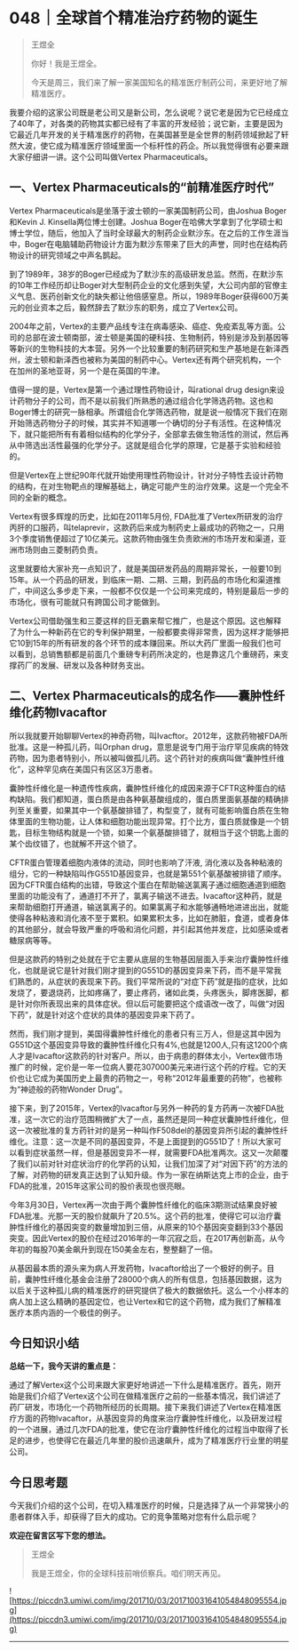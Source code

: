 # 048｜全球首个精准治疗药物的诞生

> 王煜全
> 
> 你好！我是王煜全。
> 
> 今天是周三，我们来了解一家美国知名的精准医疗制药公司，来更好地了解精准医疗。

我要介绍的这家公司既是老公司又是新公司，怎么说呢？说它老是因为它已经成立了40年了，对各类的药物其实都已经有了丰富的开发经验；说它新，主要是因为它最近几年开发的关于精准医疗的药物，在美国甚至是全世界的制药领域掀起了轩然大波，使它成为精准医疗领域里面一个标杆性的药企。所以我觉得很有必要来跟大家仔细讲一讲。这个公司叫做Vertex Pharmaceuticals。

## 一、Vertex Pharmaceuticals的“前精准医疗时代”

Vertex Pharmaceuticals是坐落于波士顿的一家美国制药公司，由Joshua Boger和Kevin J. Kinsella两位博士创建。Joshua Boger在哈佛大学拿到了化学硕士和博士学位，随后，他加入了当时全球最大的制药企业默沙东。在之后的工作生涯当中，Boger在电脑辅助药物设计方面为默沙东带来了巨大的声誉，同时也在结构药物设计的研究领域之中声名鹊起。

到了1989年，38岁的Boger已经成为了默沙东的高级研发总监。然而，在默沙东的10年工作经历却让Boger对大型制药企业的文化感到失望，大公司内部的官僚主义气息、医药创新文化的缺失都让他倍感窒息。所以，1989年Boger获得600万美元的创业资本之后，毅然辞去了默沙东的职务，成立了Vertex公司。

2004年之前，Vertex的主要产品线专注在病毒感染、癌症、免疫紊乱等方面。公司的总部在波士顿南部，波士顿是美国的硬科技、生物制药，特别是涉及到基因等等新兴的生物科技的大本营。另外一个比较重要的制药研究和生产基地是在新泽西州，波士顿和新泽西也被称为美国的制药中心。Vertex还有两个研究机构，一个在加州的圣地亚哥，另一个是在英国的牛津。

值得一提的是，Vertex是第一个通过理性药物设计，叫rational drug design来设计药物分子的公司，而不是以前我们所熟悉的通过组合化学筛选药物。这也和Boger博士的研究一脉相承。所谓组合化学筛选药物，就是说一般情况下我们在刚开始筛选药物分子的时候，其实并不知道哪一个确切的分子有活性。在这种情况下，就只能把所有有着相似结构的化学分子，全部拿去做生物活性的测试，然后再从中筛选出活性最强的化学分子。这就是组合化学的原理，它是基于实验和经验的。

但是Vertex在上世纪90年代就开始使用理性药物设计，针对分子特性去设计药物的结构，在对生物靶点的理解基础上，确定可能产生的治疗效果。这是一个完全不同的全新的概念。

Vertex有很多辉煌的历史，比如在2011年5月份, FDA批准了Vertex所研发的治疗丙肝的口服药，叫telaprevir，这款药后来成为制药史上最成功的药物之一，只用3个季度销售便超过了10亿美元。这款药物由强生负责欧洲的市场开发和渠道，亚洲市场则由三菱制药负责。

这里就要给大家补充一点知识了，就是美国研发药品的周期非常长，一般要10到15年。从一个药品的研发，到临床一期、二期、三期，到药品的市场化和渠道推广，中间这么多步走下来，一般都不仅仅是一个公司来完成的，特别是最后一步的市场化，很有可能就只有跨国公司才能做到。

Vertex公司借助强生和三菱这样的巨无霸来帮它推广，也是这个原因。这也解释了为什么一种新药在它的专利保护期里，一般都要卖得非常贵，因为这样才能够把它10到15年的所有研发的各个环节的成本赚回来。所以大药厂里面一般我们也可以看到，总销售额都是前面几个重磅专利药所决定的，也是靠这几个重磅药，来支撑药厂的发展、研发以及各种财务支出。

## 二、Vertex Pharmaceuticals的成名作——囊肿性纤维化药物Ivacaftor

所以我就要开始聊聊Vertex的神奇药物，叫Ivacftor。2012年，这款药物被FDA所批准。这是一种孤儿药，叫Orphan drug，意思是说专门用于治疗罕见疾病的特效药物，因为患者特别小，所以被叫做孤儿药。这个药针对的疾病叫做“囊肿性纤维化”，这种罕见病在美国只有区区3万患者。

囊肿性纤维化是一种遗传性疾病，囊肿性纤维化的成因来源于CFTR这种蛋白的结构缺陷。我们都知道，蛋白质是由各种氨基酸组成的，蛋白质里面氨基酸的精确排列至关重要，如果其中一个氨基酸排错了，构型变了，就有可能影响蛋白质在生物体里面的生物功能，让人体和细胞功能出现异常。打个比方，蛋白质就像是一个钥匙，目标生物结构就是一个锁，如果一个氨基酸排错了，就相当于这个钥匙上面的某个齿纹错了，也就解不开这个锁了。

CFTR蛋白管理着细胞内液体的流动，同时也影响了汗液, 消化液以及各种粘液的组分，它的一种缺陷叫作G551D基因变异，也就是第551个氨基酸被排错了顺序。因为CFTR蛋白结构的出错，导致这个蛋白在帮助输送氯离子通过细胞通道到细胞里面的功能没有了，通道打不开了，氯离子输送不进去。Ivacaftor这种药，就是来帮助细胞打开通道，输送氯离子的。如果氯离子和水能够通畅地进进出出，就能使得各种粘液和消化液不至于累积。如果累积太多，比如在肺脏，食道，或者身体的其他部分，就会导致严重的呼吸和消化问题，并引起其他并发症，比如感染或者糖尿病等等。

但是这款药的特别之处就在于它主要从底层的生物基因层面入手来治疗囊肿性纤维化，也就是说它是针对我们刚才提到的G551D的基因变异来下药，而不是平常我们熟悉的，从症状的表现来下药。我们平常所说的“对症下药”就是指的症状，比如发烧了，要退烧药，比如疼痛了，要止疼药，诸如此类，头疼医头，脚疼医脚，都是针对你所表现出来的具体症状。但以后可能要把这个成语改一改了，叫做“对因下药”，就是针对这个症状的具体的基因变异来下药了。

然而，我们刚才提到，美国得囊肿性纤维化的患者只有三万人，但是这其中因为G551D这个基因变异导致的囊肿性纤维化只有4%,也就是1200人,只有这1200个病人才是Ivacaftor这款药的针对客户。所以，由于病患的群体太小，Vertex做市场推广的时候，定价是一年一位病人要花307000美元来进行这个药的疗程。它的天价也让它成为美国历史上最贵的药物之一，号称“2012年最重要的药物”，也被称为“神迹般的药物Wonder Drug”。

接下来，到了2015年，Vertex的Ivacaftor与另外一种药的复方药再一次被FDA批准，这一次它的治疗范围稍微扩大了一点，虽然还是同一种症状囊肿性纤维化，但这一次被批准的复方药针对的是另一种叫作F508del的基因变异所引起的囊肿性纤维化。注意：这一次是不同的基因变异，不是上面提到的G551D了！所以大家可以看到症状虽然一样，但是基因变异不一样，就需要FDA批准两次。这又一次颠覆了我们以前对针对症状治疗的化学药的认知，让我们加深了对“对因下药”的方法的了解，对药物的研发真正达到了认知升级。作为一家在纳斯达克上市的企业，由于FDA的批准，2015年这家公司的股价表现也很亮眼。

今年3月30日，Vertex再一次由于两个囊肿性纤维化的临床3期测试结果良好被FDA批准。光那一天的股价就飙升了20.5%。这个药的批准，使得它可以治疗囊肿性纤维化的基因突变的数量增加到三倍，从原来的10个基因突变翻到33个基因突变。因此Vertex的股价在经过2016年的一年沉寂之后，在2017再创新高，从今年初的每股70美金飙升到现在150美金左右，整整翻了一倍。

从基因最本质的源头来为病人开发药物，Ivacaftor给出了一个极好的例子。目前，囊肿性纤维化基金会注册了28000个病人的所有信息，包括基因数据，这为以后关于这种孤儿病的精准医疗的研究提供了极大的数据依托。这么一个小样本的病人加上这么精确的基因定位，也让Vertex和它的这个药物，成为我们了解精准医疗本质内涵的一个极佳的例子。

## 今日知识小结

 **总结一下，我今天讲的重点是：**  

通过了解Vertex这个公司来跟大家更好地讲述一下什么是精准医疗。首先，刚开始是我们介绍了Vertex这个公司在做精准医疗之前的一些基本情况，我们讲述了药厂研发，市场化一个药物所经历的长周期。接下来我们讲述了Vertex在精准医疗方面的药物Ivacaftor，从基因变异的角度来治疗囊肿性纤维化，以及研发过程的一个进展，通过几次FDA的批准，使它在治疗囊肿性纤维化的过程当中取得了长足的进步，也使得它在最近几年里的股价迅速飙升，成为了精准医疗行业里的明星公司。

## 今日思考题

今天我们介绍的这个公司，在切入精准医疗的时候，只是选择了从一个非常狭小的患者群体入手，却获得了巨大的成功。它的竞争策略对您有什么启示呢？

 **欢迎在留言区写下您的想法。**  

> 王煜全
> 
> 我是王煜全，你的全球科技前哨侦察兵。咱们明天再见。

![https://piccdn3.umiwi.com/img/201710/03/201710031641054848095554.jpg](https://piccdn3.umiwi.com/img/201710/03/201710031641054848095554.jpg)

---
